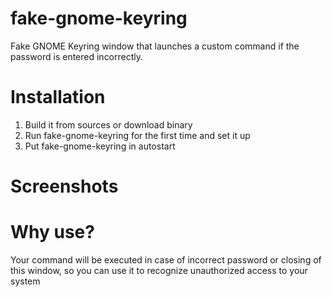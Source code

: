 # fake-gnome-keyring
Fake GNOME Keyring window that launches a custom command if the password is entered incorrectly.

# Installation
1. Build it from sources or download binary
2. Run fake-gnome-keyring for the first time and set it up
3. Put fake-gnome-keyring in autostart

# Screenshots

# Why use?
Your command will be executed in case of incorrect password or closing of this window, so you can use it to recognize unauthorized access to your system
